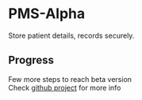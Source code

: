 # PMS-Alpha

Store patient details, records securely.

## Progress

Few more steps to reach beta version  
Check [github project](https://github.com/orgs/pms-lk/projects/1/views/1) for more info
